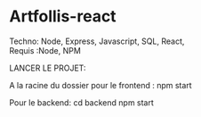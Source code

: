 # Artfollis-react

Techno: Node, Express, Javascript, SQL, React,  
Requis :Node, NPM 

LANCER LE PROJET:

A la racine du dossier pour le frontend : npm start

Pour le backend: 
cd backend 
npm start 

